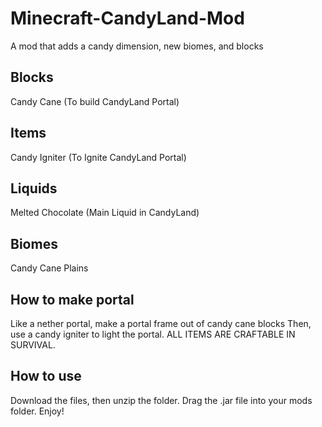 # Minecraft-CandyLand-Mod
A mod that adds a candy dimension, new biomes, and blocks


## Blocks
Candy Cane (To build CandyLand Portal)

## Items
Candy Igniter (To Ignite CandyLand Portal)

## Liquids
Melted Chocolate (Main Liquid in CandyLand)

## Biomes
Candy Cane Plains

## How to make portal
Like a nether portal, make a portal frame out of candy cane blocks
Then, use a candy igniter to light the portal. 
ALL ITEMS ARE CRAFTABLE IN SURVIVAL.

## How to use
Download the files, then unzip the folder. 
Drag the .jar file into your mods folder. 
Enjoy!
